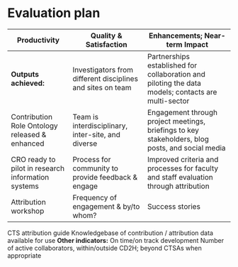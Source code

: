 # Evaluation plan


Productivity | Quality & Satisfaction | Enhancements; Near-term  Impact
-- | -- | -- 
**Outputs achieved:** | Investigators from different disciplines and sites on team | Partnerships established for collaboration and piloting the data models; contacts are multi-sector
Contribution Role Ontology released & enhanced | Team is interdisciplinary, inter-site, and diverse | Engagement through project meetings, briefings to key stakeholders, blog posts, and social media
CRO ready to pilot in research information systems | Process for community to provide feedback & engage | Improved criteria and processes for faculty and staff evaluation through attribution 
Attribution workshop | Frequency of engagement & by/to whom? |Success stories
CTS attribution guide 
Knowledgebase of contribution / attribution data available for use 
**Other indicators:**
On time/on track development
Number of active collaborators, within/outside CD2H; beyond CTSAs when appropriate





